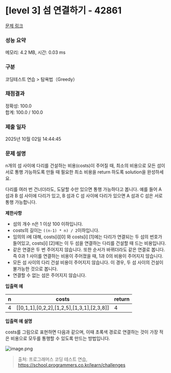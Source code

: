 # [level 3] 섬 연결하기 - 42861 

[문제 링크](https://school.programmers.co.kr/learn/courses/30/lessons/42861) 

### 성능 요약

메모리: 4.2 MB, 시간: 0.03 ms

### 구분

코딩테스트 연습 > 탐욕법（Greedy）

### 채점결과

정확성: 100.0<br/>합계: 100.0 / 100.0

### 제출 일자

2025년 10월 02일 14:44:45

### 문제 설명

<p>n개의 섬 사이에 다리를 건설하는 비용(costs)이 주어질 때, 최소의 비용으로 모든 섬이 서로 통행 가능하도록 만들 때 필요한 최소 비용을 return 하도록 solution을 완성하세요.</p>

<p>다리를 여러 번 건너더라도, 도달할 수만 있으면 통행 가능하다고 봅니다. 예를 들어 A 섬과 B 섬 사이에 다리가 있고, B 섬과 C 섬 사이에 다리가 있으면 A 섬과 C 섬은 서로 통행 가능합니다.</p>

<p><strong>제한사항</strong></p>

<ul>
<li>섬의 개수 n은 1 이상 100 이하입니다.</li>
<li>costs의 길이는 <code>((n-1) * n) / 2</code>이하입니다.</li>
<li>임의의 i에 대해, costs[i][0] 와 costs[i] [1]에는 다리가 연결되는 두 섬의 번호가 들어있고, costs[i] [2]에는 이 두 섬을 연결하는 다리를 건설할 때 드는 비용입니다.</li>
<li>같은 연결은 두 번 주어지지 않습니다. 또한 순서가 바뀌더라도 같은 연결로 봅니다. 즉 0과 1 사이를 연결하는 비용이 주어졌을 때, 1과 0의 비용이 주어지지 않습니다.</li>
<li>모든 섬 사이의 다리 건설 비용이 주어지지 않습니다. 이 경우, 두 섬 사이의 건설이 불가능한 것으로 봅니다.</li>
<li>연결할 수 없는 섬은 주어지지 않습니다.</li>
</ul>

<p><strong>입출력 예</strong></p>
<table class="table">
        <thead><tr>
<th>n</th>
<th>costs</th>
<th>return</th>
</tr>
</thead>
        <tbody><tr>
<td>4</td>
<td>[[0,1,1],[0,2,2],[1,2,5],[1,3,1],[2,3,8]]</td>
<td>4</td>
</tr>
</tbody>
      </table>
<p><strong>입출력 예 설명</strong></p>

<p>costs를 그림으로 표현하면 다음과 같으며, 이때 초록색 경로로 연결하는 것이 가장 적은 비용으로 모두를 통행할 수 있도록 만드는 방법입니다.</p>

<p><img src="https://grepp-programmers.s3.amazonaws.com/files/production/13e2952057/f2746a8c-527c-4451-9a73-42129911fe17.png" title="" alt="image.png"></p>


> 출처: 프로그래머스 코딩 테스트 연습, https://school.programmers.co.kr/learn/challenges